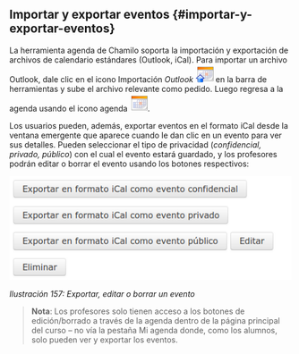 ## Importar y exportar eventos {#importar-y-exportar-eventos}

La herramienta agenda de Chamilo soporta la importación y exportación de archivos de calendario estándares (Outlook, iCal). Para importar un archivo Outlook, dale clic en el icono Importación _Outlook_ ![](../assets/graphics264.png) en la barra de herramientas y sube el archivo relevante como pedido. Luego regresa a la agenda usando el icono agenda ![](../assets/graphics267.png).

Los usuarios pueden, además, exportar eventos en el formato iCal desde la ventana emergente que aparece cuando le dan clic en un evento para ver sus detalles. Pueden seleccionar el tipo de privacidad (_confidencial, privado, público_) con el cual el evento estará guardado, y los profesores podrán editar o borrar el evento usando los botones respectivos:

![](../assets/graficos136.png)

*Ilustración 157: Exportar, editar o borrar un evento*

> **Nota**: Los profesores solo tienen acceso a los botones de edición/borrado a través de la agenda dentro de la página principal del curso – no vía la pestaña Mi agenda donde, como los alumnos, solo pueden ver y exportar los eventos.